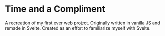 # Time and a Compliment

A recreation of my first ever web project. Originally written in vanilla JS and remade in Svelte. Created as an effort to familiarize myself with Svelte.
